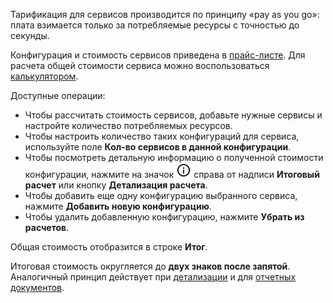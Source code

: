 Тарификация для сервисов производится по принципу «pay as you go»: плата взимается только за потребляемые ресурсы с точностью до секунды.

Конфигурация и стоимость сервисов приведена в [прайс-листе](https://mcs.mail.ru/pricelist). Для расчета общей стоимости сервиса можно воспользоваться [калькулятором](https://mcs.mail.ru/pricing/).

Доступные операции:

- Чтобы рассчитать стоимость сервисов, добавьте нужные сервисы и настройте количество потребляемых ресурсов.
- Чтобы настроить количество таких конфигураций для сервиса, используйте поле **Кол-во сервисов в данной конфигурации**.
- Чтобы посмотреть детальную информацию о полученной стоимости конфигурации, нажмите на значок ![Детализация расчета](./assets/info_icon.svg "inline") справа от надписи **Итоговый расчет** или кнопку **Детализация расчета**.
- Чтобы добавить еще одну конфигурацию выбранного сервиса, нажмите **Добавить новую конфигурацию**.
- Чтобы удалить добавленную конфигурацию, нажмите **Убрать из расчетов**.

Общая стоимость отобразится в строке **Итог**.

<warn>

Итоговая стоимость округляется до **двух знаков после запятой**. Аналогичный принцип действует при [детализации](../operations/detail/) и для [отчетных документов](../concepts/report/).

</warn>
